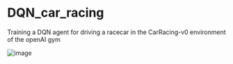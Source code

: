 # DQN_car_racing
Training a DQN agent for driving a racecar in the CarRacing-v0 environment of the openAI gym

![image](https://user-images.githubusercontent.com/73568701/126740017-75d0b222-0e89-4666-91d5-39410502b90a.png)
